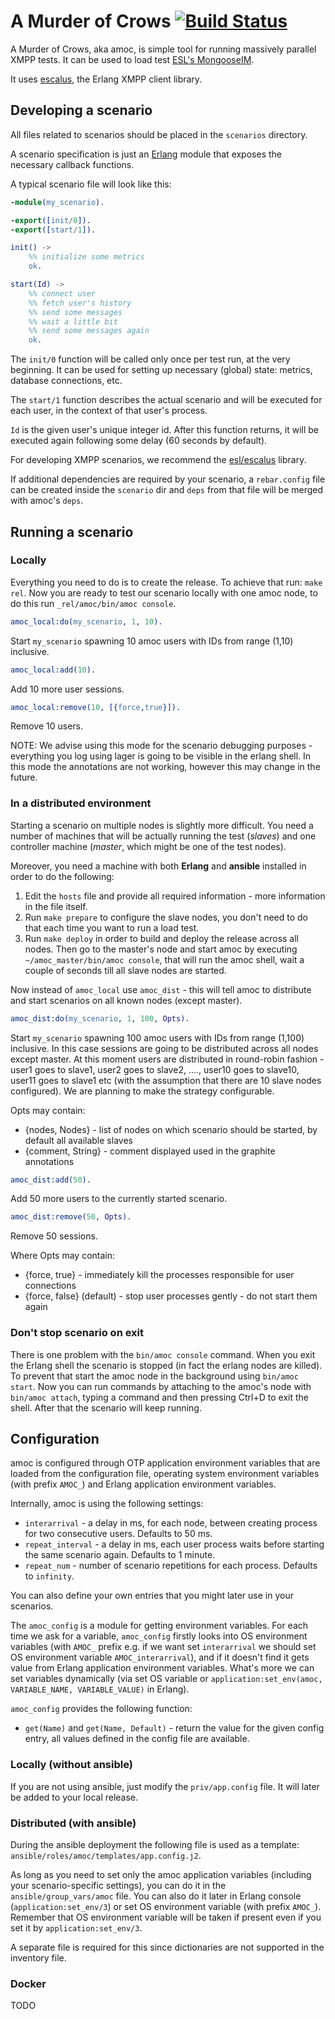# A Murder of Crows [![Build Status](https://travis-ci.org/esl/amoc.svg?branch=master)](https://travis-ci.org/esl/amoc)

A Murder of Crows, aka amoc, is simple tool for running massively parallel XMPP tests. It can be used to load test [ESL's MongooseIM](https://github.com/esl/MongooseIM).

It uses [escalus](https://github.com/esl/escalus), the Erlang XMPP client library.


## Developing a scenario

All files related to scenarios should be placed in the `scenarios` directory.

A scenario specification is just an [Erlang](http://www.erlang.org/) module that
exposes the necessary callback functions.

A typical scenario file will look like this:

```erlang
-module(my_scenario).

-export([init/0]).
-export([start/1]).

init() ->
    %% initialize some metrics
    ok.

start(Id) ->
    %% connect user
    %% fetch user's history
    %% send some messages
    %% wait a little bit
    %% send some messages again
    ok.
```

The ``init/0`` function will be called only once per test run, at the very beginning.
It can be used for setting up necessary (global) state: metrics, database
connections, etc.

The ``start/1`` function describes the actual scenario and will be executed for
each user, in the context of that user's process.

``Id`` is the given user's unique integer id.
After this function returns, it will be executed again following some delay (60
seconds by default).

For developing XMPP scenarios, we recommend the
[esl/escalus](https://github.com/esl/escalus) library.

If additional dependencies are required by your scenario, a `rebar.config` file
can be created inside the `scenario` dir and `deps` from that file will be
merged with amoc's `deps`.

## Running a scenario

### Locally

Everything you need to do is to create the release. To achieve that run:
`make rel`. Now you are ready to test our scenario locally with one amoc node, to
do this run `_rel/amoc/bin/amoc console`.

```erlang
amoc_local:do(my_scenario, 1, 10).
```

Start `my_scenario` spawning 10 amoc users with IDs from range (1,10) inclusive.

```erlang
amoc_local:add(10).
```

Add 10 more user sessions.

```erlang
amoc_local:remove(10, [{force,true}]).
```

Remove 10 users.

NOTE: We advise using this mode for the scenario debugging purposes - everything you
log using lager is going to be visible in the erlang shell. In this mode the annotations
are not working, however this may change in the future.

### In a distributed environment

Starting a scenario on multiple nodes is slightly more difficult.
You need a number of machines that will be actually running the test
(*slaves*) and one controller machine (*master*, which might be one of the test nodes).

Moreover, you need a machine with both **Erlang** and **ansible** installed in
order to do the following:

1. Edit the ``hosts`` file and provide all required information - more information in the
file itself.
2. Run ``make prepare`` to configure the slave nodes, you don't need to do that each
time you want to run a load test.
3. Run `make deploy` in order to build and deploy the release across all nodes.
Then go to the master's node and start amoc by executing ``~/amoc_master/bin/amoc console``, that
will run the amoc shell, wait a couple of seconds till all slave nodes are started.

Now instead of `amoc_local` use `amoc_dist` - this will tell amoc to distribute
and start scenarios on all known nodes (except master).

```erlang
amoc_dist:do(my_scenario, 1, 100, Opts).
```

Start `my_scenario` spawning 100 amoc users with IDs from range (1,100) inclusive.
In this case sessions are going to be distributed across all nodes except master.
At this moment users are distributed in round-robin fashion - user1 goes to slave1,
user2 goes to slave2, ...., user10 goes to slave10, user11 goes to slave1 etc
(with the assumption that there are 10 slave nodes configured).
We are planning to make the strategy configurable.

Opts may contain:

* {nodes, Nodes} - list of nodes on which scenario should be started, by default all available slaves
* {comment, String} - comment displayed used in the graphite annotations


```erlang
amoc_dist:add(50).
```
Add 50 more users to the currently started scenario.

```erlang
amoc_dist:remove(50, Opts).
```

Remove 50 sessions.

Where Opts may contain:

* {force, true}  - immediately kill the processes responsible for user connections
* {force, false} (default) - stop user processes gently - do not start them again


### Don't stop scenario on exit

There is one problem with the `bin/amoc console` command. When you exit the Erlang
shell the scenario is stopped (in fact the erlang nodes are killed).
To prevent that start the amoc node in the background using `bin/amoc start`.
Now you can run commands by attaching to the amoc's node with `bin/amoc attach`,
typing a command and then pressing Ctrl+D to exit the shell.
After that the scenario will keep running.

## Configuration

amoc is configured through OTP application environment variables that
are loaded from the configuration file, operating system environment variables 
(with prefix ``AMOC_``) and Erlang application environment variables.

Internally, amoc is using the following settings:

- ``interarrival`` - a delay in ms, for each node, between creating process
  for two consecutive users. Defaults to 50 ms.
- ``repeat_interval`` - a delay in ms, each user process waits
  before starting the same scenario again. Defaults to 1 minute.
- ``repeat_num`` - number of scenario repetitions for each process.
  Defaults to ``infinity``.

You can also define your own entries that you might later use in your
scenarios.

The ``amoc_config`` is a module for getting environment variables. For each time
we ask for a variable, ``amoc_config`` firstly looks into OS environment variables
(with ``AMOC_`` prefix e.g. if we want set ``interarrival`` we should set OS 
environment variable ``AMOC_interarrival``), and if it doesn't find it gets value
from Erlang application environment variables. What's more we can set variables 
dynamically (via set OS variable or ``application:set_env(amoc, VARIABLE_NAME,
VARIABLE_VALUE)`` in Erlang).

``amoc_config`` provides the following function:

- ``get(Name)`` and ``get(Name, Default)`` - return the value for the
  given config entry, all values defined in the config file are available.

### Locally (without ansible)

If you are not using ansible, just modify the ``priv/app.config`` file.
It will later be added to your local release.

### Distributed (with ansible)

During the ansible deployment the following file is used as a template:
``ansible/roles/amoc/templates/app.config.j2``.

As long as you need to set only the amoc application variables (including
your scenario-specific settings), you can do
it in the ``ansible/group_vars/amoc`` file. You can also do it later in Erlang
console (``application:set_env/3``) or set OS environment variable (with prefix
``AMOC_``). Remember that OS environment variable will be taken if present even if you set it by ``application:set_env/3``.

A separate file is required for this
since dictionaries are not supported in the inventory file.

### Docker

TODO
